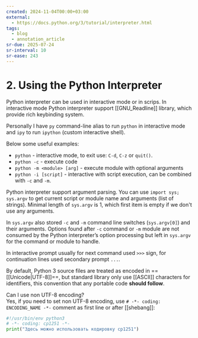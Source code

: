 ```yaml
---
created: 2024-11-04T00:00+03:00
external:
  - https://docs.python.org/3/tutorial/interpreter.html
tags:
  - blog
  - annotation_article
sr-due: 2025-07-24
sr-interval: 10
sr-ease: 243
---
```


# 2. Using the Python Interpreter

Python interpreter can be used in interactive mode or in scrips. In interactive
mode Python interpreter support [[GNU_Readline]] library, which provide rich
keybinding system.

Personally I have `py` command-line alias to run `python` in interactive mode
and `ipy` to run `ipython` (custom interactive shell).

Below some useful examples:

- `python` - interactive mode, to exit use: `C-d`, `C-z` or `quit()`.
- `python -c` - execute code
- `python -m <module> [arg]` - execute module with optional arguments
- `python -i [script]` - interactive with script execution, can be combined with
`-c` and `-m`.

Python interpreter support argument parsing. You can use `import sys; sys.argv`
to get current script or module name and arguments (list of strings). Minimal
length of `sys.argv` is 1, which first item is empty if we don't use any
arguments.

In `sys.argv` also stored `-c` and `-m` command line switches (`sys.argv[0]`)
and their arguments. Options found after `-c` command or `-m` module are not
consumed by the Python interpreter’s option processing but left in `sys.argv`
for the command or module to handle.

In interactive prompt usually for next command used `>>>` sign, for continuation
lines used secondary prompt `...`.

By default, Python 3 source files are treated as encoded in
==[[Unicode|UTF-8]]==, but standard library only use [[ASCII]] characters for
identifiers, this convention that any portable code **should follow**.

Can I use non UTF-8 encoding?
<br class="f">
Yes, if you need to set non UTF-8 encoding, use `# -*- coding: ENCODING_NAME
-*-` comment as first line or after [[shebang]]:
```python
#!/usr/bin/env python3
# -*- coding: cp1251 -*-
print("Здесь можно использовать кодировку cp1251")
```
<!--SR:!2024-11-21,5,230-->
